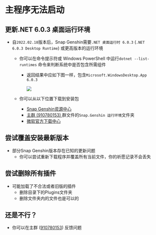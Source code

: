 # 主程序无法启动

## 更新.NET 6.0.3 桌面运行环境

- 自`2022.02.18`版本后，Snap Genshin需要`.NET 桌面运行时 6.0.3` (`.NET 6.0.3 Desktop Runtime`) 或更高版本的运行环境

  - 你可以在命令提示符或 Windows PowerShell 中运行`dotnet --list-runtimes` 命令来判断系统中是否包含所需组件

    - 返回结果中应如下图一样，包含`Microsoft.WindowsDesktop.App 6.0.3`

      ![](https://img.snapgenshin.com/imgs/2022/03/161f052144c1e32d.png)

  - 你可以从以下位置下载到安装包
    - [Snap Genshin资源中心](https://resource.snapgenshin.com/Environment/)
    - [主群 (910780153) ](https://jq.qq.com/?_wv=1027&k=MHLNhhYJ)群文件的`Snap.Genshin 运行环境`文件夹
    - [微软官方下载中心](https://dotnet.microsoft.com/zh-cn/download/dotnet/thank-you/runtime-desktop-6.0.2-windows-x64-installer)

## 尝试覆盖安装最新版本

- 部分Snap Genshin版本存在已知的更新问题
  - 你可以尝试重新下载程序并覆盖所有当前文件，你的祈愿记录不会丢失

## 尝试删除所有插件
- 可能加载了不合法或者旧版的插件
  - 删除目录下的Plugins文件夹
  - 删除文件夹内的文件也是可以的

## 还是不行？

- 你可以在主群 ([910780153](https://jq.qq.com/?_wv=1027&k=MHLNhhYJ)) 反馈问题

